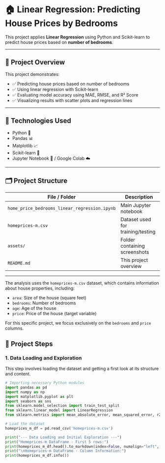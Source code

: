 # 🏠 Linear Regression: Predicting House Prices by Bedrooms

This project applies **Linear Regression** using Python and Scikit-learn to predict house prices based on **number of bedrooms**.

---

## 📌 Project Overview

This project demonstrates:
- ✅ Predicting house prices based on number of bedrooms
- ✅ Using linear regression with Scikit-learn
- ✅ Evaluating model accuracy using MAE, RMSE, and R² Score
- ✅ Visualizing results with scatter plots and regression lines

---

## 🧰 Technologies Used

- Python 🐍  
- Pandas 📊  
- Matplotlib 📈  
- Scikit-learn 🤖  
- Jupyter Notebook 📓 / Google Colab ☁️  

---

## 🗂️ Project Structure

| File / Folder | Description |
|---------------|-------------|
| `home_price_bedrooms_linear_regression.ipynb` | Main Jupyter notebook |
| `homeprices-m.csv` | Dataset used for training/testing |
| `assets/` | Folder containing screenshots |
| `README.md` | This project overview |

---

The analysis uses the `homeprices-m.csv` dataset, which contains information about house properties, including:
* `area`: Size of the house (square feet)
* `bedrooms`: Number of bedrooms
* `age`: Age of the house
* `price`: Price of the house (target variable)

For this specific project, we focus exclusively on the `bedrooms` and `price` columns.

## 🚀 Project Steps

### 1. Data Loading and Exploration

This step involves loading the dataset and getting a first look at its structure and content.

```python
# Importing necessary Python modules
import pandas as pd
import numpy as np
import matplotlib.pyplot as plt
import seaborn as sns
from sklearn.model_selection import train_test_split
from sklearn.linear_model import LinearRegression
from sklearn.metrics import mean_absolute_error, mean_squared_error, r2_score

# Load the dataset
homeprices_m_df = pd.read_csv('homeprices-m.csv')

print("--- Data Loading and Initial Exploration ---")
print("Homeprices-m DataFrame - First 5 rows:")
print(homeprices_m_df.head().to_markdown(index=False, numalign="left", stralign="left"))
print("\nHomeprices-m DataFrame - Column Information:")
print(homeprices_m_df.info())
